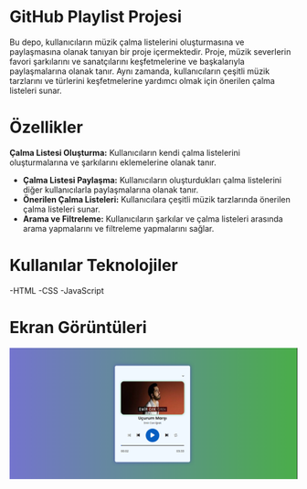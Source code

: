 #  GitHub Playlist Projesi
Bu depo, kullanıcıların müzik çalma listelerini oluşturmasına ve paylaşmasına olanak tanıyan bir proje içermektedir. Proje, müzik severlerin favori şarkılarını ve sanatçılarını keşfetmelerine ve başkalarıyla paylaşmalarına olanak tanır. Aynı zamanda, kullanıcıların çeşitli müzik tarzlarını ve türlerini keşfetmelerine yardımcı olmak için önerilen çalma listeleri sunar.

# Özellikler 
**Çalma Listesi Oluşturma:** Kullanıcıların kendi çalma listelerini oluşturmalarına ve şarkılarını eklemelerine olanak tanır.
- **Çalma Listesi Paylaşma:** Kullanıcıların oluşturdukları çalma listelerini diğer kullanıcılarla paylaşmalarına olanak tanır.
- **Önerilen Çalma Listeleri:** Kullanıcılara çeşitli müzik tarzlarında önerilen çalma listeleri sunar.
- **Arama ve Filtreleme:** Kullanıcıların şarkılar ve çalma listeleri arasında arama yapmalarını ve filtreleme yapmalarını sağlar.
# Kullanılar Teknolojiler
-HTML
-CSS
-JavaScript

# Ekran Görüntüleri
![](assets/Ekran%20Alıntısı.PNG)



